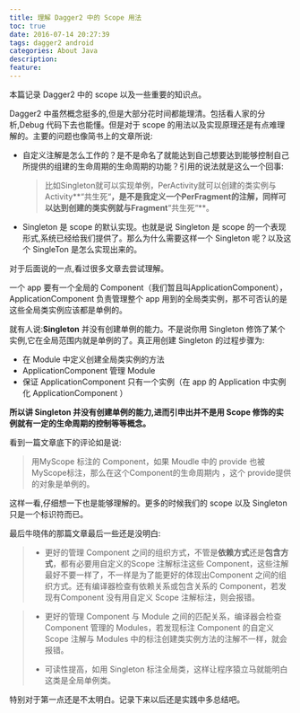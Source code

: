 ```yaml
---
title: 理解 Dagger2 中的 Scope 用法
toc: true
date: 2016-07-14 20:27:39
tags: dagger2 android
categories: About Java
description:
feature:
---
```


本篇记录 Dagger2 中的 scope 以及一些重要的知识点。

<!--more-->

Dagger2 中虽然概念挺多的,但是大部分花时间都能理清。包括看人家的分析,Debug 代码下去也能懂。但是对于 scope 的用法以及实现原理还是有点难理解的。主要的问题也像简书上的文章所说:

- 自定义注解是怎么工作的？是不是命名了就能达到自己想要达到能够控制自己所提供的组建的生命周期的生命周期的功能？引用的说法就是这么一个回事:

  > 比如Singleton就可以实现单例，PerActivity就可以创建的类实例与Activity**“共生死“**，是不是我定义一个PerFragment的注解，同样可以达到创建的类实例就与Fragment**“共生死“**。

- Singleton 是 scope 的默认实现。也就是说 Singleton 是 scope 的一个表现形式,系统已经给我们提供了。那么为什么需要这样一个 Singleton 呢？以及这个 SingleTon 是怎么实现出来的。

对于后面说的一点,看过很多文章去尝试理解。

一个 app 要有一个全局的 Component（我们暂且叫ApplicationComponent），ApplicationComponent 负责管理整个 app 用到的全局类实例，那不可否认的是这些全局类实例应该都是单例的。

就有人说:**Singleton** 并没有创建单例的能力。不是说你用 Singleton 修饰了某个实例,它在全局范围内就是单例的了。真正用创建 Singleton 的过程步骤为:

- 在 Module 中定义创建全局类实例的方法
- ApplicationComponent 管理 Module
- 保证 ApplicationComponent 只有一个实例（在 app 的 Application 中实例化 ApplicationComponent ）

**所以讲 Singleton 并没有创建单例的能力,进而引申出并不是用 Scope 修饰的实例就有一定的生命周期的控制等等概念。**

看到一篇文章底下的评论如是说:

> 用MyScope 标注的 Component，如果 Moudle 中的 provide 也被MyScope标注，那么在这个Component的生命周期内 ，这个 provide提供的对象是单例的。

这样一看,仔细想一下也是能够理解的。更多的时候我们的 scope 以及 Singleton 只是一个标识符而已。

最后牛晓伟的那篇文章最后一些还是没明白:

> - 更好的管理 Component 之间的组织方式，不管是**依赖方式**还是**包含方式**，都有必要用自定义的Scope 注解标注这些 Component，这些注解最好不要一样了，不一样是为了能更好的体现出Component 之间的组织方式。还有编译器检查有依赖关系或包含关系的 Component，若发现有Component 没有用自定义 Scope 注解标注，则会报错。



> - 更好的管理 Component 与 Module 之间的匹配关系，编译器会检查 Component 管理的 Modules，若发现标注 Component 的自定义 Scope 注解与 Modules 中的标注创建类实例方法的注解不一样，就会报错。
>
>
> - 可读性提高，如用 Singleton 标注全局类，这样让程序猿立马就能明白这类是全局单例类。

特别对于第一点还是不太明白。记录下来以后还是实践中多总结吧。
